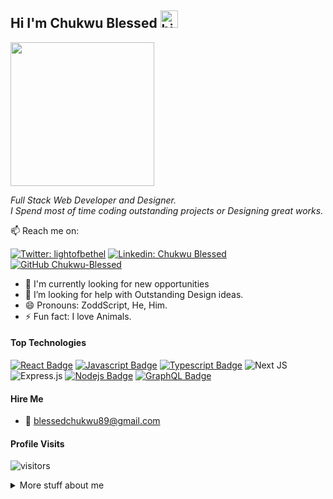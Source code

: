 ## Hi I'm Chukwu Blessed <img src="https://user-images.githubusercontent.com/1303154/88677602-1635ba80-d120-11ea-84d8-d263ba5fc3c0.gif" width="28px" height="28px" alt="hi">

<img align='center' src="https://media0.giphy.com/media/R03zWv5p1oNSQd91EP/giphy.gif?cid=ecf05e47cin8t8j2y8xv1mkfwxd6vemz2wrxayx6g5krejp3&rid=giphy.gif&ct=g" width="230">

<p> <em> Full Stack Web Developer and Designer. </br> I Spend most of time coding outstanding projects or Designing great works. </em> </p>

:mailbox: Reach me on:

[![Twitter: lightofbethel](https://img.shields.io/twitter/follow/lightofbethel?style=social)](https://twitter.com/LightOfBethel)
[![Linkedin: Chukwu Blessed](https://img.shields.io/badge/-ChukwuBlessed-blue?style=flat-square&logo=Linkedin&logoColor=white&link=https://www.linkedin.com/in/chukwu-blessed/)](https://www.linkedin.com/in/chukwu-blessed-312043151/)
[![GitHub Chukwu-Blessed](https://img.shields.io/github/followers/Chukwu-Blessed?label=follow&style=social)](hhttps://github.com/Chukwu-Blessed)


<!-- TODO: Add last video link -->

- 🔭 I'm currently looking for new opportunities
- 🤔 I’m looking for help with Outstanding Design ideas.
- 😄 Pronouns: ZoddScript, He, Him.
- ⚡ Fun fact: I love Animals.

#### Top Technologies

<!-- TODO: Make technologies links takes you to repositories -->

[![React Badge](https://img.shields.io/badge/-React-61DBFB?style=for-the-badge&labelColor=black&logo=react&logoColor=61DBFB)](#) [![Javascript Badge](https://img.shields.io/badge/-Javascript-F0DB4F?style=for-the-badge&labelColor=black&logo=javascript&logoColor=F0DB4F)](#) [![Typescript Badge](https://img.shields.io/badge/-Typescript-007acc?style=for-the-badge&labelColor=black&logo=typescript&logoColor=007acc)](#) ![Next JS](https://img.shields.io/badge/Next-black?style=for-the-badge&logo=next.js&logoColor=white) ![Express.js](https://img.shields.io/badge/express.js-%23404d59.svg?style=for-the-badge&logo=express&logoColor=%2361DAFB) [![Nodejs Badge](https://img.shields.io/badge/-Nodejs-3C873A?style=for-the-badge&labelColor=black&logo=node.js&logoColor=3C873A)](#) [![GraphQL Badge](https://img.shields.io/badge/-GraphQl-e535ab?style=for-the-badge&labelColor=black&logo=node.js&logoColor=e535ab)](#)


#### Hire Me
<!-- - :paperclip: [My Resume/CV](https://drive.google.com/file/d/1KRzc8VGugUr_yCgYhR1qZxD9SunXYU-o/view?usp=sharing) -->
- :email: blessedchukwu89@gmail.com 
<!-- - [Check out my portfolio](https://chriscrea8.github.io/portfolio) -->


#### Profile Visits 

![visitors](https://visitor-badge.glitch.me/badge?page_id=Chukwu-Blessed.Chukwu-Blessed)

<details>
<summary>
  More stuff about me
</summary>

<br >

#### Github Stats

| ![Blessed's GitHub stats](https://github-readme-stats.vercel.app/api?username=Chukwu-Blessed&show_icons=true&theme=city_lights) | ![Blessed's GitHub Streak](https://github-readme-streak-stats.herokuapp.com/?user=Chukwu-Blessed&theme=city-lights) |
| :---: | :---: |

| ![Top Langs](https://github-readme-stats.vercel.app/api/top-langs/?username=Chukwu-Blessed&theme=city_lights) |
| :---: |
</details>

